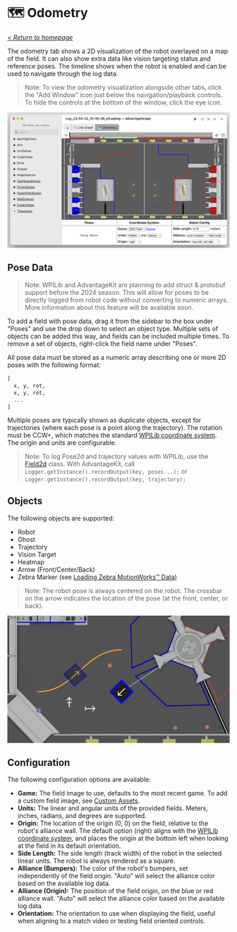 # 🗺 Odometry

_[< Return to homepage](/docs/INDEX.md)_

The odometry tab shows a 2D visualization of the robot overlayed on a map of the field. It can also show extra data like vision targeting status and reference poses. The timeline shows when the robot is enabled and can be used to navigate through the log data.

> Note: To view the odometry visualization alongside other tabs, click the "Add Window" icon just below the navigation/playback controls. To hide the controls at the bottom of the window, click the eye icon.

![Overview of odometry tab](/docs/resources/odometry/odometry-1.png)

## Pose Data

> Note: WPILib and AdvantageKit are planning to add struct & protobuf support before the 2024 season. This will allow for poses to be directly logged from robot code without converting to numeric arrays. More information about this feature will be available soon.

To add a field with pose data, drag it from the sidebar to the box under "Poses" and use the drop down to select an object type. Multiple sets of objects can be added this way, and fields can be included multiple times. To remove a set of objects, right-click the field name under "Poses".

All pose data must be stored as a numeric array describing one or more 2D poses with the following format:

```
[
  x, y, rot,
  x, y, rot,
  ...
]
```

Multiple poses are typically shown as duplicate objects, except for trajectories (where each pose is a point along the trajectory). The rotation must be CCW+, which matches the standard [WPILib coordinate system](https://docs.wpilib.org/en/stable/docs/software/advanced-controls/geometry/coordinate-systems.html). The origin and units are configurable.

> Note: To log Pose2d and trajectory values with WPILib, use the [Field2d](https://docs.wpilib.org/en/stable/docs/software/dashboards/glass/field2d-widget.html) class. With AdvantageKit, call `Logger.getInstance().recordOutput(key, poses...);` or `Logger.getInstance().recordOutput(key, trajectory);`

## Objects

The following objects are supported:

- Robot
- Ghost
- Trajectory
- Vision Target
- Heatmap
- Arrow (Front/Center/Back)
- Zebra Marker (see [Loading Zebra MotionWorks™ Data](/docs/ZEBRA.md))

> Note: The robot pose is always centered on the robot. The crossbar on the arrow indicates the location of the pose (at the front, center, or back).

![Odometry with objects](/docs/resources/odometry/odometry-2.png)

## Configuration

The following configuration options are available:

- **Game:** The field image to use, defaults to the most recent game. To add a custom field image, see [Custom Assets](/docs/CUSTOM-ASSETS.md).
- **Units:** The linear and angular units of the provided fields. Meters, inches, radians, and degrees are supported.
- **Origin:** The location of the origin (0, 0) on the field, relative to the robot's alliance wall. The default option (right) aligns with the [WPILib coordinate system](https://docs.wpilib.org/en/stable/docs/software/advanced-controls/geometry/coordinate-systems.html), and places the origin at the bottom left when looking at the field in its default orientation.
- **Side Length:** The side length (track width) of the robot in the selected linear units. The robot is always rendered as a square.
- **Alliance (Bumpers):** The color of the robot's bumpers, set independently of the field origin. "Auto" will select the alliance color based on the available log data.
- **Alliance (Origin):** The position of the field origin, on the blue or red alliance wall. "Auto" will select the alliance color based on the available log data.
- **Orientation:** The orientation to use when displaying the field, useful when aligning to a match video or testing field oriented controls.

